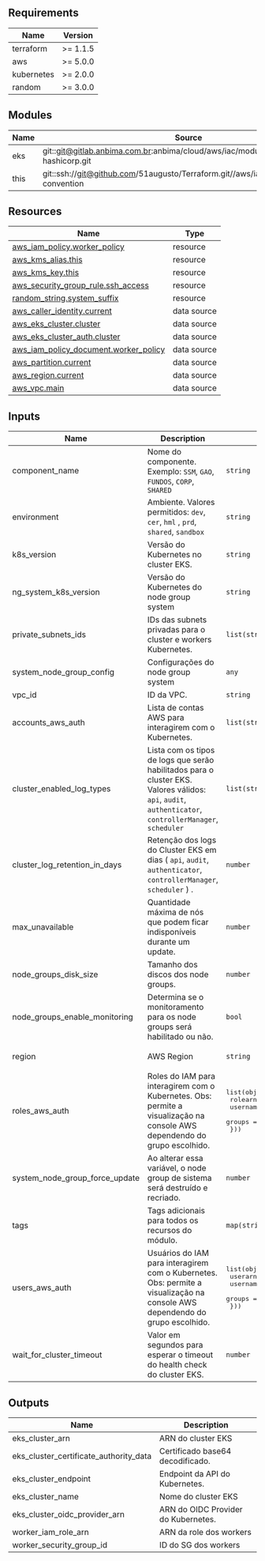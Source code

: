 <!-- BEGIN_TF_DOCS -->
## Requirements

| Name | Version |
|------|---------|
| terraform | >= 1.1.5 |
| aws | >= 5.0.0 |
| kubernetes | >= 2.0.0 |
| random | >= 3.0.0 |

## Modules

| Name | Source | Version |
|------|--------|---------|
| eks | git::git@gitlab.anbima.com.br:anbima/cloud/aws/iac/modules/eks-cluster-hashicorp.git | main |
| this | git::ssh://git@github.com/51augusto/Terraform.git//aws/iac/modules/naming-convention | master |

## Resources

| Name | Type |
|------|------|
| [aws_iam_policy.worker_policy](https://registry.terraform.io/providers/hashicorp/aws/latest/docs/resources/iam_policy) | resource |
| [aws_kms_alias.this](https://registry.terraform.io/providers/hashicorp/aws/latest/docs/resources/kms_alias) | resource |
| [aws_kms_key.this](https://registry.terraform.io/providers/hashicorp/aws/latest/docs/resources/kms_key) | resource |
| [aws_security_group_rule.ssh_access](https://registry.terraform.io/providers/hashicorp/aws/latest/docs/resources/security_group_rule) | resource |
| [random_string.system_suffix](https://registry.terraform.io/providers/hashicorp/random/latest/docs/resources/string) | resource |
| [aws_caller_identity.current](https://registry.terraform.io/providers/hashicorp/aws/latest/docs/data-sources/caller_identity) | data source |
| [aws_eks_cluster.cluster](https://registry.terraform.io/providers/hashicorp/aws/latest/docs/data-sources/eks_cluster) | data source |
| [aws_eks_cluster_auth.cluster](https://registry.terraform.io/providers/hashicorp/aws/latest/docs/data-sources/eks_cluster_auth) | data source |
| [aws_iam_policy_document.worker_policy](https://registry.terraform.io/providers/hashicorp/aws/latest/docs/data-sources/iam_policy_document) | data source |
| [aws_partition.current](https://registry.terraform.io/providers/hashicorp/aws/latest/docs/data-sources/partition) | data source |
| [aws_region.current](https://registry.terraform.io/providers/hashicorp/aws/latest/docs/data-sources/region) | data source |
| [aws_vpc.main](https://registry.terraform.io/providers/hashicorp/aws/latest/docs/data-sources/vpc) | data source |

## Inputs

| Name | Description | Type | Default | Required |
|------|-------------|------|---------|:--------:|
| component\_name | Nome do componente. Exemplo: `SSM`, `GAO`, `FUNDOS`, `CORP`, `SHARED` | `string` | n/a | yes |
| environment | Ambiente. Valores permitidos: `dev`, `cer`, `hml` , `prd`, `shared`, `sandbox` | `string` | n/a | yes |
| k8s\_version | Versão do Kubernetes no cluster EKS. | `string` | n/a | yes |
| ng\_system\_k8s\_version | Versão do Kubernetes do node group system | `string` | n/a | yes |
| private\_subnets\_ids | IDs das subnets privadas para o cluster e workers Kubernetes. | `list(string)` | n/a | yes |
| system\_node\_group\_config | Configurações do node group system | `any` | n/a | yes |
| vpc\_id | ID da VPC. | `string` | n/a | yes |
| accounts\_aws\_auth | Lista de contas AWS para interagirem com o Kubernetes. | `list(string)` | `[]` | no |
| cluster\_enabled\_log\_types | Lista com os tipos de logs que serão habilitados para o cluster EKS. Valores válidos: `api`, `audit`, `authenticator`, `controllerManager`, `scheduler` | `list(string)` | `[]` | no |
| cluster\_log\_retention\_in\_days | Retenção dos logs do Cluster EKS em dias ( `api`, `audit`, `authenticator`, `controllerManager`, `scheduler` ) . | `number` | `30` | no |
| max\_unavailable | Quantidade máxima de nós que podem ficar indisponíveis durante um update. | `number` | `1` | no |
| node\_groups\_disk\_size | Tamanho dos discos dos node groups. | `number` | `30` | no |
| node\_groups\_enable\_monitoring | Determina se o monitoramento para os node groups será habilitado ou não. | `bool` | `false` | no |
| region | AWS Region | `string` | `"us-east-1"` | no |
| roles\_aws\_auth | Roles do IAM para interagirem com o Kubernetes. Obs: permite a visualização na console AWS dependendo do grupo escolhido. | <pre>list(object({<br/>    rolearn  = string<br/>    username = string<br/>    groups   = list(string)<br/>  }))</pre> | `[]` | no |
| system\_node\_group\_force\_update | Ao alterar essa variável, o node group de sistema será destruído e recriado. | `number` | `0` | no |
| tags | Tags adicionais para todos os recursos do módulo. | `map(string)` | `{}` | no |
| users\_aws\_auth | Usuários do IAM para interagirem com o Kubernetes. Obs: permite a visualização na console AWS dependendo do grupo escolhido. | <pre>list(object({<br/>    userarn  = string<br/>    username = string<br/>    groups   = list(string)<br/>  }))</pre> | `[]` | no |
| wait\_for\_cluster\_timeout | Valor em segundos para esperar o timeout do health check do cluster EKS. | `number` | `360` | no |

## Outputs

| Name | Description |
|------|-------------|
| eks\_cluster\_arn | ARN do cluster EKS |
| eks\_cluster\_certificate\_authority\_data | Certificado base64 decodificado. |
| eks\_cluster\_endpoint | Endpoint da API do Kubernetes. |
| eks\_cluster\_name | Nome do cluster EKS |
| eks\_cluster\_oidc\_provider\_arn | ARN do OIDC Provider do Kubernetes. |
| worker\_iam\_role\_arn | ARN da role dos workers |
| worker\_security\_group\_id | ID do SG dos workers |
<!-- END_TF_DOCS -->